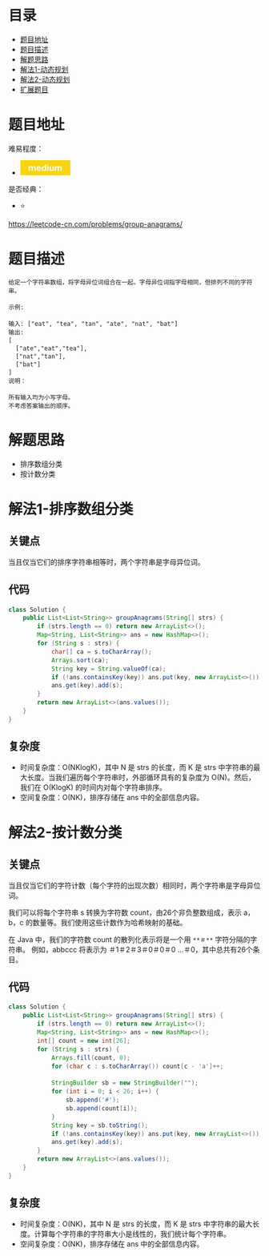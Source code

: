 # 目录
* [题目地址](#题目地址)
* [题目描述](#题目描述)
* [解题思路](#解题思路)
* [解法1-动态规划](#解法1-动态规划)
* [解法2-动态规划](#解法2-动态规划)
* [扩展题目](#扩展题目)



# 题目地址
难易程度：
- ![medium.jpg](../.images/medium.jpg)

是否经典：
- ⭐️

https://leetcode-cn.com/problems/group-anagrams/

# 题目描述
```text
给定一个字符串数组，将字母异位词组合在一起。字母异位词指字母相同，但排列不同的字符串。

示例:

输入: ["eat", "tea", "tan", "ate", "nat", "bat"]
输出:
[
  ["ate","eat","tea"],
  ["nat","tan"],
  ["bat"]
]
说明：

所有输入均为小写字母。
不考虑答案输出的顺序。
```


# 解题思路
- 排序数组分类
- 按计数分类



# 解法1-排序数组分类
## 关键点
当且仅当它们的排序字符串相等时，两个字符串是字母异位词。

## 代码
```java
class Solution {
    public List<List<String>> groupAnagrams(String[] strs) {
        if (strs.length == 0) return new ArrayList<>();
        Map<String, List<String>> ans = new HashMap<>();
        for (String s : strs) {
            char[] ca = s.toCharArray();
            Arrays.sort(ca);
            String key = String.valueOf(ca);
            if (!ans.containsKey(key)) ans.put(key, new ArrayList<>());
            ans.get(key).add(s);
        }
        return new ArrayList<>(ans.values());
    }
}
```


## 复杂度
- 时间复杂度：O(NKlogK)，其中 N 是 strs 的长度，而 K 是 strs 中字符串的最大长度。当我们遍历每个字符串时，外部循环具有的复杂度为 O(N)。然后，我们在 O(KlogK) 的时间内对每个字符串排序。
- 空间复杂度：O(NK)，排序存储在 ans 中的全部信息内容。


# 解法2-按计数分类
## 关键点
当且仅当它们的字符计数（每个字符的出现次数）相同时，两个字符串是字母异位词。

我们可以将每个字符串 s 转换为字符数 count，由26个非负整数组成，表示 a，b，c 的数量等。我们使用这些计数作为哈希映射的基础。

在 Java 中，我们的字符数 count 的散列化表示将是一个用 `**＃**` 字符分隔的字符串。 例如，abbccc 将表示为 ＃1＃2＃3＃0＃0＃0 ...＃0，其中总共有26个条目。


## 代码
```java
class Solution {
    public List<List<String>> groupAnagrams(String[] strs) {
        if (strs.length == 0) return new ArrayList<>();
        Map<String, List<String>> ans = new HashMap<>();
        int[] count = new int[26];
        for (String s : strs) {
            Arrays.fill(count, 0);
            for (char c : s.toCharArray()) count[c - 'a']++;

            StringBuilder sb = new StringBuilder("");
            for (int i = 0; i < 26; i++) {
                sb.append('#');
                sb.append(count[i]);
            }
            String key = sb.toString();
            if (!ans.containsKey(key)) ans.put(key, new ArrayList<>());
            ans.get(key).add(s);
        }
        return new ArrayList<>(ans.values());
    }
}
```


## 复杂度
- 时间复杂度：O(NK)，其中 N 是 strs 的长度，而 K 是 strs 中字符串的最大长度。计算每个字符串的字符串大小是线性的，我们统计每个字符串。
- 空间复杂度：O(NK)，排序存储在 ans 中的全部信息内容。

